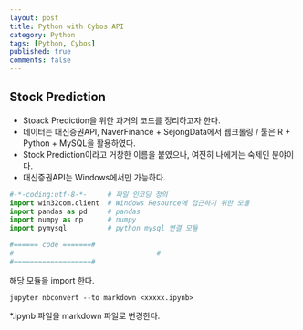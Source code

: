 ```yaml
---
layout: post
title: Python with Cybos API
category: Python
tags: [Python, Cybos]
published: true
comments: false
---
```


## Stock Prediction
- Stoack Prediction을 위한 과거의 코드를 정리하고자 한다.
- 데이터는 대신증권API,  NaverFinance + SejongData에서 웹크롤링 / 툴은 R + Python + MySQL을 활용하였다.
- Stock Prediction이라고 거창한 이름을 붙였으나, 여전히 나에게는 숙제인 분야이다.
- 대신증권API는 Windows에서만 가능하다.

```python
#-*-coding:utf-8-*-     # 파일 인코딩 정의
import win32com.client  # Windows Resource에 접근하기 위한 모듈
import pandas as pd     # pandas
import numpy as np      # numpy
import pymysql          # python mysql 연결 모듈

#====== code =======#
#                                   #
#===================#
```

해당 모듈을 import 한다.


```console
jupyter nbconvert --to markdown <xxxxx.ipynb>
```

*.ipynb 파일을 markdown 파일로 변경한다.
